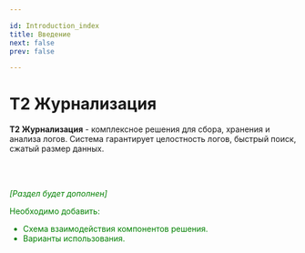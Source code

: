 ```yaml
---

id: Introduction_index
title: Введение
next: false
prev: false

---
```


# Т2 Журнализация 

**T2 Журнализация** - комплексное решения для сбора, хранения и анализа логов. Система гарантирует целостность логов, быстрый поиск, сжатый размер данных. 

<font color="green">
</br>
</br>

*\[Раздел будет дополнен\]*

Необходимо добавить:
* Схема взаимодействия компонентов решения.
* Варианты использования.

</font>



